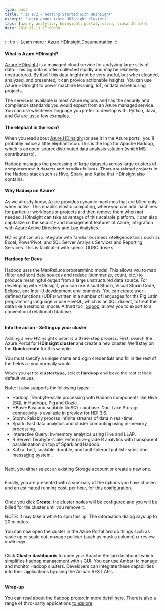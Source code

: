 ```yaml
---
type: post
title: "Tip 172 - Getting Started with HDInsight"
excerpt: "Learn about Azure HDInsight clusters"
tags: [azure, analytics, hdinsight, portal, cloud, tipsandtricks]
date: 2018-11-11 17:00:00
---
```


::: tip
:bulb: Learn more : [Azure HDInsight Documentation](https://docs.microsoft.com/azure/hdinsight/?WT.mc_id=azure-azuredevtips-azureappsdev).
:::
 
#### What is Azure HDInsight? 
 
[Azure HDInsight](https://azure.microsoft.com/services/hdinsight?WT.mc_id=azure-azuredevtips-azureappsdev) is a managed cloud service for analyzing large sets of data. This big data is often collected rapidly and may be relatively unstructured. By itself this data might not be very useful, but when cleaned, analyzed, and presented, it can provide actionable insights. You can use Azure HDInsight to power machine learning, IoT, or data warehousing projects.

The service is available in most Azure regions and has the security and compliance standards you would expect from an Azure managed service. You can use whichever language you prefer to develop with. Python, Java, and C# are just a few examples.

#### The elephant in the room?

When you read about [Azure HDInsight](https://azure.microsoft.com/services/hdinsight?WT.mc_id=azure-azuredevtips-azureappsdev) (or see it in the Azure portal, you'll probably notice a little elephant icon. This is the logo for Apache Hadoop, which is an open-source distributed data analysis solution (which MS contributes to). 

Hadoop manages the processing of large datasets across large clusters of computers and it detects and handles failures. There are related projects in the Hadoop stack such as Hive, Spark, and Kafka that HDInsight also contains.

#### Why Hadoop on Azure?

As we already know, Azure provides dynamic machines that are billed only when active. This enables elastic computing, where you can add machines for particular workloads or projects and then remove them when not needed. HDInsight can take advantage of this scalable platform. It can also capitalize on the security and management features of Azure, integration with Azure Active Directory and Log Analytics.

HDInsight can also integrate with familiar business intelligence tools such as Excel, PowerPivot, and SQL Server Analysis Services and Reporting Services. This is facilitated with special ODBC drivers.

#### Hardoop for Devs 

Hadoop uses the [MapReduce](https://docs.microsoft.com/azure/hdinsight/hadoop/hdinsight-use-mapreduce?WT.mc_id=docs-azuredevtips-azureappsdev) programming model. This allows you to map (filter and sort) data sources and reduce (summarize, count, etc.) to produce meaningful output from a large unstructured data source. For developing with HDInsight, you can use Visual Studio, Visual Studio Code, Eclipse, and IntelliJ development environments. You can create user-defined functions (UDFs) written in a number of languages for the Pig Latin programming language or use HiveQL, which is an SQL dialect, to treat the data like a relational model. A third tool, [Sqoop](https://docs.microsoft.com/azure/hdinsight/hadoop/hdinsight-use-sqoop?WT.mc_id=docs-azuredevtips-azureappsdev), allows you to export to a conventional relational database.
 
<img :src="$withBase('/files/hadoop-ecosystem.png')">

#### Into the action - Setting up your cluster

Adding a new HDInsight cluster is a three-step process. First, search the Azure Portal for **HDInsight cluster** and create a new cluster. We'll stay on the **Quick create** for this sample.

You must specify a unique name and login credentials and fill in the rest of the fields as you normally would.

When you get to **cluster type**, select **Hardoop** and leave the rest at their default values. 

Note: It also supports the following types:

* Hadoop: Terabyte-scale processing with Hadoop components like Hive (SQL in Hadoop), Pig and Oozie.
* HBase: Fast and scalable NoSQL database. Data Lake Storage connectivity is available in preview for HDI 3.6.
* Storm: Reliably process infinite streams of data in real-time.
* Spark: Fast data analytics and cluster computing using in-memory processing.
* Interactive Query: In-memory analytics using Hive and LLAP.
* R Server: Terabyte-scale, enterprise-grade R analytics with transparent parallelization on top of Spark and Hadoop.
* Kafka: Fast, scalable, durable, and fault-tolerant publish-subscribe messaging system.


<img :src="$withBase('/files/azure-hdinsight-basics.png')">

Next, you either select an existing Storage account or create a new one.

<img :src="$withBase('/files/azure-hdinsight-storage.png')">

Finally, you are presented with a summary of the options you have chosen and an estimated running cost, per hour, for this configuration.

<img :src="$withBase('/files/azure-hdinsight-summary.png')">

Once you click **Create**, the cluster nodes will be configured and you will be billed for the cluster until you remove it.

NOTE: It may take a while to spin this up. The information dialog says up to 20 minutes. 


You can now open the cluster in the Azure Portal and do things such as scale up or scale out, manage policies (such as mask a column) or review audit logs. 

<img :src="$withBase('/files/azure-hdinsight-summary3.png')">

Click **Cluster dashboards** to open your Apache Ambari dashboard which simplifies Hadoop management with a GUI. You can use Ambari to manage and monitor Hadoop clusters. Developers can integrate these capabilities into their applications by using the Ambari REST APIs.

<img :src="$withBase('/files/azure-hdinsight-summary2.png')">

#### Wrap-up

You can read about the Hadoop project in more detail [here](http://hadoop.apache.org). There is also a range of third-party applications [to explore](https://azure.microsoft.com/services/hdinsight/partner-ecosystem/?WT.mc_id=azure-azuredevtips-azureappsdev).

